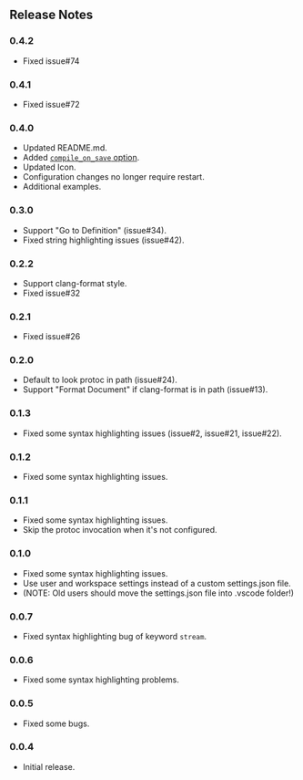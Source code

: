 ## Release Notes

### 0.4.2
- Fixed issue#74

### 0.4.1
- Fixed issue#72

### 0.4.0
- Updated README.md.
- Added [`compile_on_save` option](https://github.com/zxh0/vscode-proto3#fields).
- Updated Icon.
- Configuration changes no longer require restart.
- Additional examples.

### 0.3.0
- Support "Go to Definition" (issue#34).
- Fixed string highlighting issues (issue#42).

### 0.2.2
- Support clang-format style.
- Fixed issue#32

### 0.2.1
- Fixed issue#26

### 0.2.0
- Default to look protoc in path (issue#24).
- Support "Format Document" if clang-format is in path (issue#13).

### 0.1.3
- Fixed some syntax highlighting issues (issue#2, issue#21, issue#22).

### 0.1.2
- Fixed some syntax highlighting issues.

### 0.1.1
- Fixed some syntax highlighting issues.
- Skip the protoc invocation when it's not configured. 

### 0.1.0
- Fixed some syntax highlighting issues.
- Use user and workspace settings instead of a custom settings.json file. 
- (NOTE: Old users should move the settings.json file into .vscode folder!)

### 0.0.7
- Fixed syntax highlighting bug of keyword `stream`.

### 0.0.6
- Fixed some syntax highlighting problems.

### 0.0.5
- Fixed some bugs.

### 0.0.4
- Initial release.